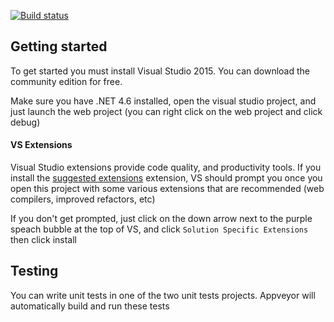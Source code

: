 [![Build status](https://ci.appveyor.com/api/projects/status/gmt8b2ot3nk5p7e7?svg=true)](https://ci.appveyor.com/project/tparnell8/cs6440)

## Getting started

To get started you must install Visual Studio 2015. You can download the community edition for free.


Make sure you have .NET 4.6 installed, open the visual studio project, and just launch the web project (you can right click on the web project and click debug)

#### VS Extensions

Visual Studio extensions provide code quality, and productivity tools. If you install the [suggested extensions](https://visualstudiogallery.msdn.microsoft.com/3be88243-8bf1-407a-a7ca-a968d0de2d59) extension, VS should prompt you once you open this project with some various extensions that are recommended (web compilers, improved refactors, etc)

If you don't get prompted, just click on the down arrow next to the purple speach bubble at the top of VS, and click `Solution Specific Extensions` then click install
## Testing

You can write unit tests in one of the two unit tests projects. Appveyor will automatically build and run these tests
